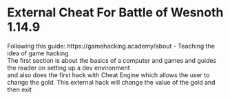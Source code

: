 <h1>External Cheat For Battle of Wesnoth 1.14.9</h1>

<p>Following this guide: https://gamehacking.academy/about - Teaching the idea of game hacking<br>The first section is about the basics of a computer and games and guides the reader on setting up a dev environment
<br>and also does the first hack with Cheat Engine which allows the user to change the gold. This external hack will change the value of the gold and then exit</p>
